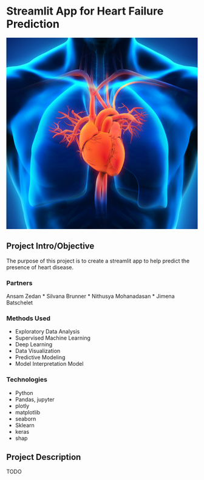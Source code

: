 # Streamlit App for Heart Failure Prediction

![alternative text](img/heart_pic.jpg)


## Project Intro/Objective
The purpose of this project is to create a streamlit app to help predict the presence of heart disease.


### Partners
Ansam Zedan * Silvana Brunner * Nithusya Mohanadasan * Jimena Batschelet

### Methods Used
* Exploratory Data Analysis 
* Supervised Machine Learning
* Deep Learning
* Data Visualization
* Predictive Modeling
* Model Interpretation Model


### Technologies

* Python
* Pandas, jupyter
* plotly
* matplotlib
* seaborn
* Sklearn
* keras
* shap


## Project Description
TODO

